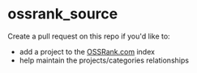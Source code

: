 # ossrank_source

Create a pull request on this repo if you'd like to:

* add a project to the [OSSRank.com](https://www.ossrank.com) index
* help maintain the projects/categories relationships
